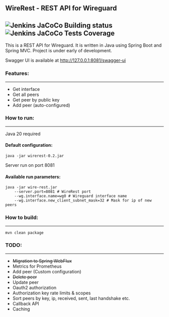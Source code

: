 ## WireRest - REST API for Wireguard 
![Jenkins JaCoCo Building status](https://img.shields.io/jenkins/build?jobUrl=http%3A%2F%2Fs2.fokidoki.su%2Fjob%2Fwg_controller_master&style=flat-square&t=1)
![Jenkins JaCoCo Tests Coverage](https://img.shields.io/jenkins/coverage/apiv4?jobUrl=http%3A%2F%2Fs2.fokidoki.su%2Fjob%2Fwg_controller_master&style=flat-square)
---
This is a REST API for Wireguard. It is written in Java using Spring Boot and Spring MVC. 
Project is under early of development.

Swagger UI is available at http://127.0.0.1:8081/swagger-ui 



### Features:

--- 

- Get interface 
- Get all peers 
- Get peer by public key
- Add peer (auto-configured)

### How to run:

---
Java 20 required
#### Default configuration:

```shell
java -jar wirerest-0.2.jar
```
Server run on port 8081

#### Available run parameters:
```shell
java -jar wire-rest.jar 
    --server.port=8081 # WireRest port
    --wg.interface.name=wg0 # Wireguard interface name
    --wg.interface.new_client_subnet_mask=32 # Mask for ip of new peers
```

### How to build:

--- 

```shell
mvn clean package
```


### TODO:

___
- ~~Migration to Spring WebFlux~~
- Metrics for Prometheus
- Add peer (Custom configuration)
- ~~Delete peer~~
- Update peer
- Oauth2 authorization
- Authorization key rate limits & scopes 
- Sort peers by key, ip, received, sent, last handshake etc. 
- Callback API 
- Caching 
